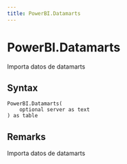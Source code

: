 ```yaml
---
title: PowerBI.Datamarts
---
```


# PowerBI.Datamarts


Importa datos de datamarts


## Syntax

```powerquery
PowerBI.Datamarts(
    optional server as text
) as table
```


## Remarks

Importa datos de datamarts


